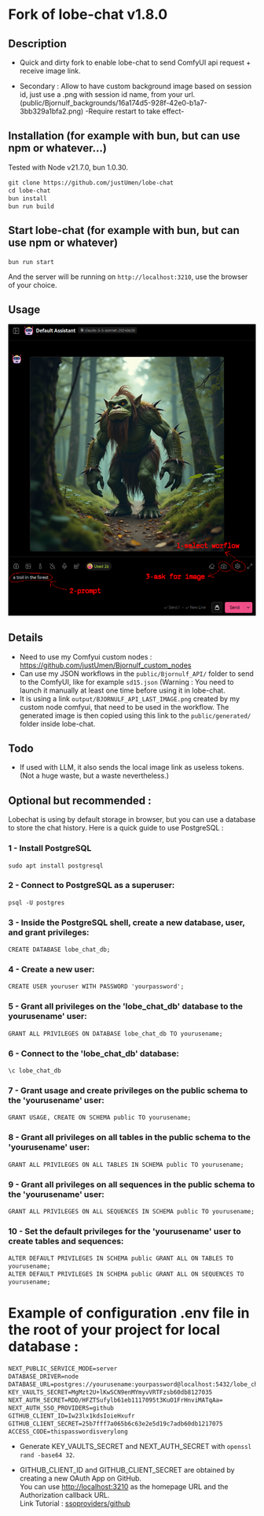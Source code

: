 # Fork of lobe-chat v1.8.0

## Description

- Quick and dirty fork to enable lobe-chat to send ComfyUI api request + receive image link.

- Secondary : Allow to have custom background image based on session id, just use a .png with session id name, from your url. (public/Bjornulf_backgrounds/16a174d5-928f-42e0-b1a7-3bb329a1bfa2.png) -Require restart to take effect-

## Installation (for example with bun, but can use npm or whatever...)

Tested with Node v21.7.0, bun 1.0.30.

```
git clone https://github.com/justUmen/lobe-chat
cd lobe-chat
bun install
bun run build
```

## Start lobe-chat (for example with bun, but can use npm or whatever)

```
bun run start
```

And the server will be running on `http://localhost:3210`, use the browser of your choice.

## Usage

![Screenshot](screenshot.png)

## Details

- Need to use my Comfyui custom nodes : <https://github.com/justUmen/Bjornulf_custom_nodes>
- Can use my JSON workflows in the `public/Bjornulf_API/` folder to send to the ComfyUI, like for example `sd15.json` (Warning : You need to launch it manually at least one time before using it in lobe-chat.
- It is using a link `output/BJORNULF_API_LAST_IMAGE.png` created by my custom node comfyui, that need to be used in the workflow. The generated image is then copied using this link to the `public/generated/` folder inside lobe-chat.

## Todo

- If used with LLM, it also sends the local image link as useless tokens. (Not a huge waste, but a waste nevertheless.)

## Optional but recommended :

Lobechat is using by default storage in browser, but you can use a database to store the chat history. Here is a quick guide to use PostgreSQL :

### 1 - Install PostgreSQL

```
sudo apt install postgresql
```

### 2 - Connect to PostgreSQL as a superuser:

```
psql -U postgres
```

### 3 - Inside the PostgreSQL shell, create a new database, user, and grant privileges:

```
CREATE DATABASE lobe_chat_db;
```

### 4 - Create a new user:

```
CREATE USER youruser WITH PASSWORD 'yourpassword';
```

### 5 - Grant all privileges on the 'lobe_chat_db' database to the yourusename' user:

```
GRANT ALL PRIVILEGES ON DATABASE lobe_chat_db TO yourusename;
```

### 6 - Connect to the 'lobe_chat_db' database:

```
\c lobe_chat_db
```

### 7 - Grant usage and create privileges on the public schema to the 'yourusename' user:

```
GRANT USAGE, CREATE ON SCHEMA public TO yourusename;
```

### 8 - Grant all privileges on all tables in the public schema to the 'yourusename' user:

```
GRANT ALL PRIVILEGES ON ALL TABLES IN SCHEMA public TO yourusename;
```

### 9 - Grant all privileges on all sequences in the public schema to the 'yourusename' user:

```
GRANT ALL PRIVILEGES ON ALL SEQUENCES IN SCHEMA public TO yourusename;
```

### 10 - Set the default privileges for the 'yourusename' user to create tables and sequences:

```
ALTER DEFAULT PRIVILEGES IN SCHEMA public GRANT ALL ON TABLES TO yourusename;
ALTER DEFAULT PRIVILEGES IN SCHEMA public GRANT ALL ON SEQUENCES TO yourusename;
```

# Example of configuration .env file in the root of your project for local database :

```
NEXT_PUBLIC_SERVICE_MODE=server
DATABASE_DRIVER=node
DATABASE_URL=postgres://yourusename:yourpassword@localhost:5432/lobe_chat_db
KEY_VAULTS_SECRET=MgMzt2U+lKwSCN9enMYmyvVRTFzsb60db8127035
NEXT_AUTH_SECRET=RDD/HFZTSufylb61eb1117095t3KuO1FrHnviMATqAa=
NEXT_AUTH_SSO_PROVIDERS=github
GITHUB_CLIENT_ID=Iw23lx1kdsIoieHxufr
GITHUB_CLIENT_SECRET=25b7fff7a065b6c63e2e5d19c7adb60db1217075
ACCESS_CODE=thispasswordisverylong
```

- Generate KEY_VAULTS_SECRET and NEXT_AUTH_SECRET with `openssl rand -base64 32`.

- GITHUB_CLIENT_ID and GITHUB_CLIENT_SECRET are obtained by creating a new OAuth App on GitHub.\
  You can use <http://localhost:3210> as the homepage URL and the Authorization callback URL.\
  Link Tutorial : [ssoproviders/github](https://lobehub.com/docs/self-hosting/advanced/sso-providers/github)
